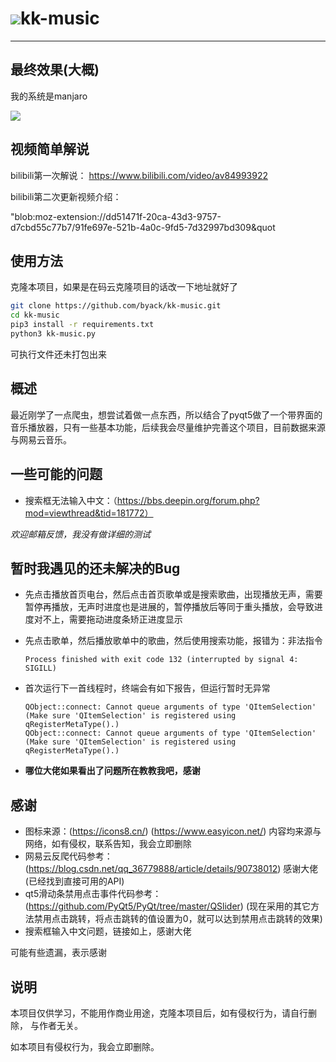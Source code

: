# ![](https://pic.downk.cc/item/5e2ab4fc2fb38b8c3c5fa4ee.jpg)kk-music

---

## 最终效果(大概)

我的系统是manjaro

![](https://pic.downk.cc/item/5e3fe9462fb38b8c3c5287c7.png)

## 视频简单解说

bilibili第一次解说： https://www.bilibili.com/video/av84993922 

bilibili第二次更新视频介绍：

&quot;blob:moz-extension://dd51471f-20ca-43d3-9757-d7cbd55c77b7/91fe697e-521b-4a0c-9fd5-7d32997bd309&quot

## 使用方法

克隆本项目，如果是在码云克隆项目的话改一下地址就好了

```bash
git clone https://github.com/byack/kk-music.git
cd kk-music
pip3 install -r requirements.txt
python3 kk-music.py
```

可执行文件还未打包出来

## 概述

最近刚学了一点爬虫，想尝试着做一点东西，所以结合了pyqt5做了一个带界面的音乐播放器，只有一些基本功能，后续我会尽量维护完善这个项目，目前数据来源与网易云音乐。

## 一些可能的问题

+ 搜索框无法输入中文：（https://bbs.deepin.org/forum.php?mod=viewthread&tid=181772）

*欢迎邮箱反馈，我没有做详细的测试*

## 暂时我遇见的还未解决的Bug

+ 先点击播放首页电台，然后点击首页歌单或是搜索歌曲，出现播放无声，需要暂停再播放，无声时进度也是进展的，暂停播放后等同于重头播放，会导致进度对不上，需要拖动进度条矫正进度显示

+ 先点击歌单，然后播放歌单中的歌曲，然后使用搜索功能，报错为：非法指令

    ```
    Process finished with exit code 132 (interrupted by signal 4: SIGILL)
    ```

+ 首次运行下一首线程时，终端会有如下报告，但运行暂时无异常

    ```
    QObject::connect: Cannot queue arguments of type 'QItemSelection'
    (Make sure 'QItemSelection' is registered using qRegisterMetaType().)
    QObject::connect: Cannot queue arguments of type 'QItemSelection'
    (Make sure 'QItemSelection' is registered using qRegisterMetaType().)
    ```

+ **哪位大佬如果看出了问题所在教教我吧，感谢**

## 感谢

+ 图标来源：(https://icons8.cn/) (https://www.easyicon.net/) 内容均来源与网络，如有侵权，联系告知，我会立即删除
+ 网易云反爬代码参考：(https://blog.csdn.net/qq_36779888/article/details/90738012) 感谢大佬 (已经找到直接可用的API)
+ qt5滑动条禁用点击事件代码参考：(https://github.com/PyQt5/PyQt/tree/master/QSlider) (现在采用的其它方法禁用点击跳转，将点击跳转的值设置为0，就可以达到禁用点击跳转的效果)
+ 搜索框输入中文问题，链接如上，感谢大佬

可能有些遗漏，表示感谢

## 说明

本项目仅供学习，不能用作商业用途，克隆本项目后，如有侵权行为，请自行删除， 与作者无关。

如本项目有侵权行为，我会立即删除。
